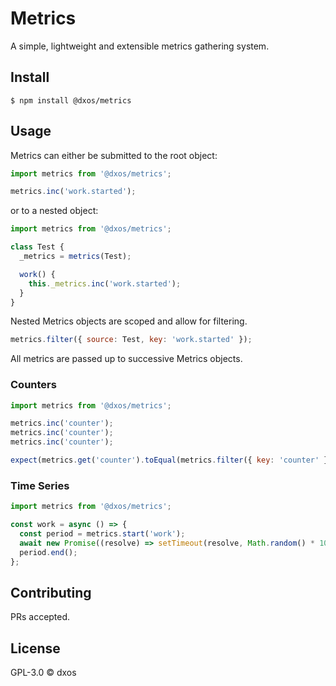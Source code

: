 # Metrics

A simple, lightweight and extensible metrics gathering system.

## Install

```
$ npm install @dxos/metrics
```

## Usage

Metrics can either be submitted to the root object:

```javascript
import metrics from '@dxos/metrics';

metrics.inc('work.started');
```

or to a nested object:

```javascript
import metrics from '@dxos/metrics';

class Test {
  _metrics = metrics(Test);

  work() {
    this._metrics.inc('work.started');
  }
}
```

Nested Metrics objects are scoped and allow for filtering. 

```javascript
metrics.filter({ source: Test, key: 'work.started' });
```

All metrics are passed up to successive Metrics objects.

### Counters

```javascript
import metrics from '@dxos/metrics';

metrics.inc('counter');
metrics.inc('counter');
metrics.inc('counter');

expect(metrics.get('counter').toEqual(metrics.filter({ key: 'counter' }).length);
```

### Time Series

```javascript
import metrics from '@dxos/metrics';

const work = async () => {
  const period = metrics.start('work');
  await new Promise((resolve) => setTimeout(resolve, Math.random() * 100));
  period.end();
};
```

## Contributing

PRs accepted.

## License

GPL-3.0 © dxos
